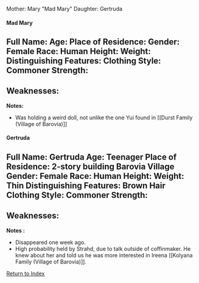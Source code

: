 Mother: Mary "Mad Mary"
Daughter: Gertruda


#### Mad Mary
Full Name:
Age:
Place of Residence:
Gender: Female
Race: Human
Height:
Weight:
Distinguishing Features:
Clothing Style: Commoner
Strength:
 - 
Weaknesses:
 - 
**Notes:**
- Was holding a weird doll, not unlike the one Yui found in [[Durst Family (Village of Barovia)]]


#### Gertruda
Full Name: Gertruda
Age: Teenager
Place of Residence: 2-story building Barovia Village
Gender: Female
Race: Human
Height: 
Weight: Thin
Distinguishing Features: Brown Hair
Clothing Style: Commoner
Strength:
 - 
Weaknesses:
 - 
**Notes :**
- Disappeared one week ago.
- High probability held by Strahd, due to talk outside of coffinmaker. He knew about her and told us he was more interested in Ireena [[Kolyana Family (Village of Barovia)]].

[Return to Index](Index)